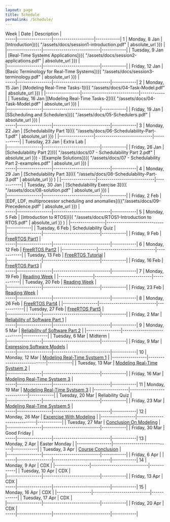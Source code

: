 ```yaml
---
layout: page
title: Schedule
permalink: /Schedule/
---
```


Week | Date            | Description        |  
-----|-----------------|--------------------|------------|
1    | Monday,  8 Jan  | [Introduction]({{ "/assets/docs/session1-introduction.pdf" | absolute_url }})       |
     |-----------------|----------------------------|------------|
     | Tuesday, 9 Jan  | [Real-Time Systems Applications]({{ "/assets/docs/session2-applications.pdf" | absolute_url }})       |  
     |-----------------|----------------------------|------------|
     | Friday, 12 Jan | [Basic Terminology for Real-Time Systems]({{ "/assets/docs/session3-terminology.pdf" | absolute_url }}) |    
-----|-----------------|----------------------------|------------|
2    | Monday, 15 Jan | [Modeling Real-Time Tasks-1]({{ "/assets/docs/04-Task-Model.pdf" | absolute_url }})  | 
     |-----------------|----------------------------|------------|
     | Tuesday, 16 Jan |[Modeling Real-Time Tasks-2]({{ "/assets/docs/04-Task-Model.pdf" | absolute_url }})  |  
     |-----------------|----------------------------|------------|
     | Friday, 19 Jan | [SScheduling  and  Schedulers]({{ "/assets/docs/05-Schedulers.pdf" | absolute_url }})       |    
-----|-----------------|----------------------------|------------|
3    | Monday, 22 Jan | [Schedulability Part 1]({{ "/assets/docs/06-Schedulability-Part-1.pdf" | absolute_url }})       | 
     |-----------------|----------------------------|------------|
     | Tuesday, 23 Jan | Extra Lab       |  
     |-----------------|----------------------------|------------|
     | Friday, 26 Jan | [Schedulability Part 2]({{ "/assets/docs/07 - Schedulability Part 2.pdf" | absolute_url }}) - [Example Solutions]({{ "/assets/docs/07 - Schedulability Part 2-examples.pdf" | absolute_url }})       |    
-----|-----------------|----------------------------|------------|
4    | Monday, 29 Jan | [Schedulability Part 3]({{ "/assets/docs/08-Schedulability-Part-3.pdf" | absolute_url }} )   | 
     |-----------------|----------------------------|------------|
     | Tuesday, 30 Jan | [Schedulability Exercise 3]({{ "/assets/docs/08-solution.pdf" | absolute_url }})       |  
     |-----------------|----------------------------|------------|
     | Friday, 2 Feb | [EDF, LDF, multiprocessor scheduling and anomalies]({{"/assets/docs/09-Precedence.pdf" | absolute_url }})       |    
-----|-----------------|----------------------------|------------|
5    | Monday, 5 Feb | [Introduction to RTOS]({{ "/assets/docs/RTOS1-Introduction to RTOS.pdf" | absolute_url }} )       | 
     |-----------------|----------------------------|------------|
     | Tuesday, 6 Feb | Schedulability Quiz       |  
     |-----------------|----------------------------|------------|
     | Friday, 9 Feb | [FreeRTOS Part1](test)       |    
-----|-----------------|----------------------------|------------|
6    | Monday, 12 Feb | [FreeRTOS Part2](test)       | 
     |-----------------|----------------------------|------------|
     | Tuesday, 13 Feb | [FreeRTOS Tutorial](test)       |  
     |-----------------|----------------------------|------------|
     | Friday, 16 Feb | [FreeRTOS Part3](test)       |    
-----|-----------------|----------------------------|------------|
7    | Monday, 19 Feb | [Reading Week](test)       | 
     |-----------------|----------------------------|------------|
     | Tuesday, 20 Feb | [Reading Week](test)       |  
     |-----------------|----------------------------|------------|
     | Friday, 23 Feb | [Reading Week](test)       |    
-----|-----------------|----------------------------|------------|
8    | Monday, 26 Feb | [FreeRTOS Part4](test)       | 
     |-----------------|----------------------------|------------|
     | Tuesday, 27 Feb | [FreeRTOS Part5](test)       |  
     |-----------------|----------------------------|------------|
     | Friday, 2 Mar | [Reliability of Software Part 1](test)       |    
-----|-----------------|----------------------------|------------|
9    | Monday, 5 Mar | [Reliability of Software Part 2](test)       | 
     |-----------------|----------------------------|------------|
     | Tuesday, 6 Mar | Midterm      |  
     |-----------------|----------------------------|------------|
     | Friday, 9 Mar | [Expressing Software Models](test)       |    
-----|-----------------|----------------------------|------------|
10   | Monday, 12 Mar | [Modeling Real-Time Systsem 1](test)       | 
     |-----------------|----------------------------|------------|
     | Tuesday, 13 Mar | [Modeling Real-Time Systsem 2](test)       |  
     |-----------------|----------------------------|------------|
     | Friday, 16 Mar | [Modeling Real-Time Systsem 3](test)       |    
-----|-----------------|----------------------------|------------|
11   | Monday, 19 Mar | [Modeling Real-Time Systsem 3](test)      | 
     |-----------------|----------------------------|------------|
     | Tuesday, 20 Mar | Reliability Quiz           |  
     |-----------------|----------------------------|------------|
     | Friday, 23 Mar | [Modeling Real-Time Systsem 5](test)       |    
-----|-----------------|----------------------------|------------|
12   | Monday, 26 Mar | [Excercise With Modeling](test)       | 
     |-----------------|----------------------------|------------|
     | Tuesday, 27 Mar | [Conclusion On Modeling](test)       |  
     |-----------------|----------------------------|------------|
     | Friday, 30 Mar |     Good Friday  |    
-----|-----------------|----------------------------|------------|
13   | Monday, 2 Apr | Easter Monday       | 
     |-----------------|----------------------------|------------|
     | Tuesday, 3 Apr | [Course Conclusion](test)        |  
     |-----------------|----------------------------|------------|
     | Friday, 6 Apr |        |    
-----|-----------------|----------------------------|------------|
14   | Monday, 9 Apr | CDX       | 
     |-----------------|----------------------------|------------|
     | Tuesday, 10 Apr | CDX       |  
     |-----------------|----------------------------|------------|
     | Friday, 13 Apr | CDX       |    
-----|-----------------|----------------------------|------------|
15   | Monday, 16 Apr | CDX       | 
     |-----------------|----------------------------|------------|
     | Tuesday, 17 Apr | CDX       |  
     |-----------------|----------------------------|------------|
     | Friday, 20 Apr | CDX       |    
-----|-----------------|----------------------------|------------|
